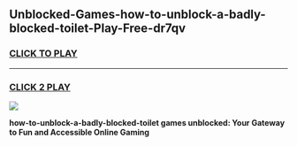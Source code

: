 
## Unblocked-Games-how-to-unblock-a-badly-blocked-toilet-Play-Free-dr7qv
<h3>
<a href="https://premium76.site?title=how-to-unblock-a-badly-blocked-toilet&ref=23A">CLICK TO PLAY</a></h3>
<hr>

<h3>
<a href="https://premium76.site?title=how-to-unblock-a-badly-blocked-toilet&ref=23A">CLICK 2 PLAY</a>
  
</h3>

<a href="https://premium76.site?title=how-to-unblock-a-badly-blocked-toilet&ref=23A"><img src="https://clearcache.store/games.png"></a>


**how-to-unblock-a-badly-blocked-toilet games unblocked: Your Gateway to Fun and Accessible Online Gaming**
